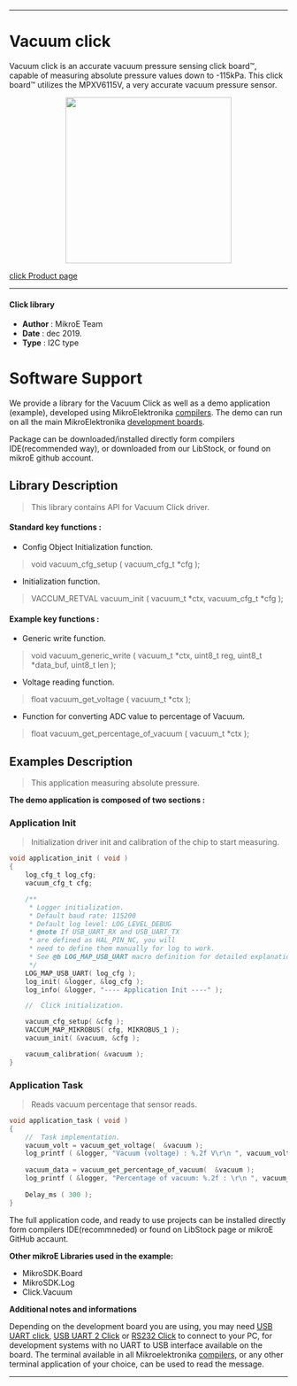 
---
# Vacuum click

Vacuum click is an accurate vacuum pressure sensing click board™, capable of measuring absolute pressure values down to -115kPa. This click board™ utilizes the MPXV6115V, a very accurate vacuum pressure sensor.

<p align="center">
  <img src="https://download.mikroe.com/images/click_for_ide/vacuum_click.png" height=300px>
</p>

[click Product page](https://www.mikroe.com/vacuum-click)

---


#### Click library 

- **Author**        : MikroE Team
- **Date**          : dec 2019.
- **Type**          : I2C type


# Software Support

We provide a library for the Vacuum Click 
as well as a demo application (example), developed using MikroElektronika 
[compilers](https://shop.mikroe.com/compilers). 
The demo can run on all the main MikroElektronika [development boards](https://shop.mikroe.com/development-boards).

Package can be downloaded/installed directly form compilers IDE(recommended way), or downloaded from our LibStock, or found on mikroE github account. 

## Library Description

> This library contains API for Vacuum Click driver.

#### Standard key functions :

- Config Object Initialization function.
> void vacuum_cfg_setup ( vacuum_cfg_t *cfg ); 
 
- Initialization function.
> VACCUM_RETVAL vacuum_init ( vacuum_t *ctx, vacuum_cfg_t *cfg );


#### Example key functions :

- Generic write function.
> void vacuum_generic_write ( vacuum_t *ctx, uint8_t reg, uint8_t *data_buf, uint8_t len );
 
- Voltage reading function.
> float vacuum_get_voltage ( vacuum_t *ctx );

- Function for converting ADC value to percentage of Vacuum.
> float vacuum_get_percentage_of_vacuum ( vacuum_t *ctx );

## Examples Description

> This application measuring absolute pressure.

**The demo application is composed of two sections :**

### Application Init 

> Initialization driver init and calibration of the chip to start measuring.

```c
void application_init ( void )
{
    log_cfg_t log_cfg;
    vacuum_cfg_t cfg;

    /** 
     * Logger initialization.
     * Default baud rate: 115200
     * Default log level: LOG_LEVEL_DEBUG
     * @note If USB_UART_RX and USB_UART_TX 
     * are defined as HAL_PIN_NC, you will 
     * need to define them manually for log to work. 
     * See @b LOG_MAP_USB_UART macro definition for detailed explanation.
     */
    LOG_MAP_USB_UART( log_cfg );
    log_init( &logger, &log_cfg );
    log_info( &logger, "---- Application Init ----" );

    //  Click initialization.

    vacuum_cfg_setup( &cfg );
    VACCUM_MAP_MIKROBUS( cfg, MIKROBUS_1 );
    vacuum_init( &vacuum, &cfg );

    vacuum_calibration( &vacuum );
}
```

### Application Task

> Reads vacuum percentage that sensor reads.

```c
void application_task ( void )
{
    //  Task implementation.
    vacuum_volt = vacuum_get_voltage(  &vacuum );
    log_printf ( &logger, "Vacuum (voltage) : %.2f V\r\n ", vacuum_volt );
     
    vacuum_data = vacuum_get_percentage_of_vacuum(  &vacuum );
    log_printf ( &logger, "Percentage of vacuum: %.2f : \r\n ", vacuum_data );
    
    Delay_ms ( 300 );
}
```

The full application code, and ready to use projects can be  installed directly form compilers IDE(recommneded) or found on LibStock page or mikroE GitHub accaunt.

**Other mikroE Libraries used in the example:** 

- MikroSDK.Board
- MikroSDK.Log
- Click.Vacuum

**Additional notes and informations**

Depending on the development board you are using, you may need 
[USB UART click](https://shop.mikroe.com/usb-uart-click), 
[USB UART 2 Click](https://shop.mikroe.com/usb-uart-2-click) or 
[RS232 Click](https://shop.mikroe.com/rs232-click) to connect to your PC, for 
development systems with no UART to USB interface available on the board. The 
terminal available in all Mikroelektronika 
[compilers](https://shop.mikroe.com/compilers), or any other terminal application 
of your choice, can be used to read the message.



---

